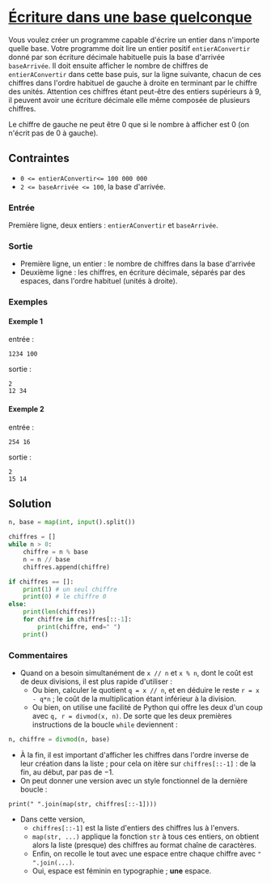 # [Écriture dans une base quelconque ](http://www.france-ioi.org/algo/task.php?idChapter=565&idTask=1748)

Vous voulez créer un programme capable d'écrire un entier dans n'importe quelle base. Votre programme doit lire un entier positif `entierAConvertir` donné par son écriture décimale habituelle puis la base d'arrivée `baseArrivée`. Il doit ensuite afficher le nombre de chiffres de `entierAConvertir` dans cette base puis, sur la ligne suivante, chacun de ces chiffres dans l'ordre habituel de gauche à droite en terminant par le chiffre des unités. Attention ces chiffres étant peut-être des entiers supérieurs à 9, il peuvent avoir une écriture décimale elle même composée de plusieurs chiffres.

Le chiffre de gauche ne peut être 0 que si le nombre à afficher est 0 (on n'écrit pas de 0 à gauche).

## Contraintes

* `0 <= entierAConvertir<= 100 000 000`
* `2 <= baseArrivée <= 100`, la base d'arrivée.

### Entrée
Première ligne, deux entiers : `entierAConvertir` et `baseArrivée`.

### Sortie
* Première ligne, un entier : le nombre de chiffres dans la base d'arrivée
* Deuxième ligne : les chiffres, en écriture décimale, séparés par des espaces, dans l'ordre habituel (unités à droite).

### Exemples

#### Exemple 1

entrée :

    1234 100

sortie :

    2
    12 34

#### Exemple 2

entrée :

    254 16

sortie :

    2
    15 14

## Solution

```python
n, base = map(int, input().split())

chiffres = []
while n > 0:
    chiffre = n % base
    n = n // base
    chiffres.append(chiffre)

if chiffres == []:
    print(1) # un seul chiffre
    print(0) # le chiffre 0
else:
    print(len(chiffres))
    for chiffre in chiffres[::-1]:
        print(chiffre, end=" ")
    print()
```

### Commentaires

* Quand on a besoin simultanément de `x // n` et `x % n`, dont le coût est de deux divisions, il est plus rapide d'utiliser :
    * Ou bien, calculer le quotient `q = x // n`, et en déduire le reste `r = x - q*n` ; le coût de la multiplication étant inférieur à la division.
    * Ou bien, on utilise une facilité de Python qui offre les deux d'un coup avec `q, r = divmod(x, n)`. De sorte que les deux premières instructions de la boucle `while` deviennent :
```python
n, chiffre = divmod(n, base)
```

* À la fin, il est important d'afficher les chiffres dans l'ordre inverse de leur création dans la liste ; pour cela on itère sur `chiffres[::-1]` : de la fin, au début, par pas de $-1$.
* On peut donner une version avec un style fonctionnel de la dernière boucle :
```
print(" ".join(map(str, chiffres[::-1])))
```
* Dans cette version,
    * `chiffres[::-1]` est la liste d'entiers des chiffres lus à l'envers.
    * `map(str, ...)` applique la fonction `str` à tous ces entiers, on obtient alors la liste (presque) des chiffres au format chaîne de caractères.
    * Enfin, on recolle le tout avec une espace entre chaque chiffre avec `" ".join(...)`.
    * Oui, espace est féminin en typographie ; **une** espace.
